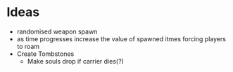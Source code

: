 Ideas
===
- randomised weapon spawn
- as time progresses increase the value of spawned itmes forcing players to roam
- Create Tombstones
	- Make souls drop if carrier dies(?)